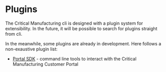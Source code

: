 # Plugins

The Critical Manufacturing cli is designed with a plugin system for extensibility. In the future, it will be possible to search for plugins straight from cli.

In the meanwhile, some plugins are already in development. Here follows a non-exaustive plugin list:

- [Portal SDK](https://www.npmjs.com/package/@criticalmanufacturing/portal) - command line tools to interact with the Critical Manufacturing Customer Portal